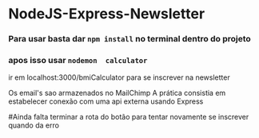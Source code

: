 # NodeJS-Express-Newsletter

### Para usar basta dar `npm install` no terminal dentro do projeto
### apos isso usar `nodemon  calculator`
ir em localhost:3000/bmiCalculator para se inscrever na newsletter

Os email's sao armazenados no MailChimp
A prática consistia em estabelecer conexão com uma api externa usando Express

#Ainda falta terminar a rota do botão para tentar novamente se inscrever quando da erro
